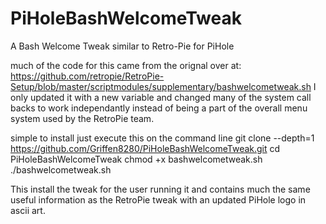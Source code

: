 # PiHoleBashWelcomeTweak
A Bash Welcome Tweak similar to Retro-Pie for PiHole

much of the code for this came from the orignal over at: https://github.com/retropie/RetroPie-Setup/blob/master/scriptmodules/supplementary/bashwelcometweak.sh
I only updated it with a new variable and changed many of the system call backs to work independantly instead of being a part of the
overall menu system used by the RetroPie team.

simple to install just execute this on the command line
  git clone --depth=1 https://github.com/Griffen8280/PiHoleBashWelcomeTweak.git
  cd PiHoleBashWelcomeTweak
  chmod +x bashwelcometweak.sh
  ./bashwelcometweak.sh
  
This install the tweak for the user running it and contains much the same useful information as the RetroPie tweak
with an updated PiHole logo in ascii art.
